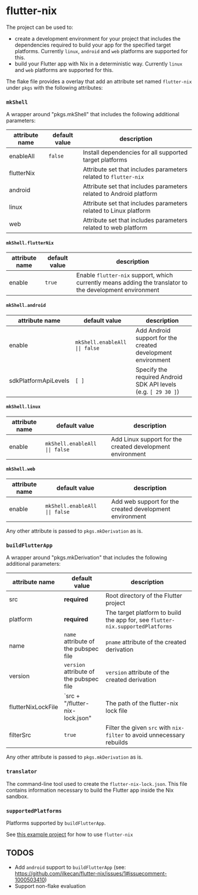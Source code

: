# flutter-nix
The project can be used to:
- create a development environment for your project that includes the
  dependencies required to build your app for the specified target platforms.
  Currently `linux`, `android` and `web` platforms are supported for this.
- build your Flutter app with Nix in a deterministic way. Currently `linux` and
  `web` platforms are supported for this.

The flake file provides a overlay that add an attribute set named `flutter-nix`
under `pkgs` with the following attributes:
### `mkShell`
A wrapper around "pkgs.mkShell" that includes the following additional
parameters:

| attribute name | default value | description |
| - | - | - |
| enableAll | `false` | Install dependencies for all supported target platforms |
| flutterNix | | Attribute set that includes parameters related to `flutter-nix` |
| android | | Attribute set that includes parameters related to Android platform |
| linux | | Attribute set that includes parameters related to Linux platform |
| web | | Attribute set that includes parameters related to web platform |

#### `mkShell.flutterNix`
| attribute name | default value | description |
| - | - | - |
| enable | `true` | Enable `flutter-nix` support, which currently means adding the translator to the development environment |

#### `mkShell.android`
| attribute name | default value | description |
| - | - | - |
| enable | `mkShell.enableAll \|\| false` | Add Android support for the created development environment |
| sdkPlatformApiLevels | `[ ]` | Specify the required Android SDK API levels (e.g. `[ 29 30 ]`)|

#### `mkShell.linux`
| attribute name | default value | description |
| - | - | - |
| enable | `mkShell.enableAll \|\| false` | Add Linux support for the created development environment |

#### `mkShell.web`
| attribute name | default value | description |
| - | - | - |
| enable | `mkShell.enableAll \|\| false` | Add web support for the created development environment |

Any other attribute is passed to `pkgs.mkDerivation` as is.

### `buildFlutterApp`
A wrapper around "pkgs.mkDerivation" that includes the following additional
parameters:

| attribute name | default value | description |
| - | - | - |
| src | **required** | Root directory of the Flutter project |
| platform | **required** | The target platform to build the app for,  see `flutter-nix.supportedPlatforms` |
| name | `name` attribute of the pubspec file | `pname` attribute of the created derivation |
| version | `version` attribute of the pubspec file | `version` attribute of the created derivation |
| flutterNixLockFile | `src + "/flutter-nix-lock.json" | The path of the flutter-nix lock file |
| filterSrc | `true` | Filter the given `src` with `nix-filter` to avoid unnecessary rebuilds |

Any other attribute is passed to `pkgs.mkDerivation` as is.

### `translator`
The command-line tool used to create the `flutter-nix-lock.json`. This file
contains information necessary to build the Flutter app inside the Nix sandbox.

### `supportedPlatforms`
Platforms supported by `buildFlutterApp`.

See [this example project](https://github.com/ilkecan/flutter-friendly_chat/blob/master/flake.nix) for how to use `flutter-nix`

## TODOS
- Add `android` support to `buildFlutterApp` (see:
  https://github.com/ilkecan/flutter-nix/issues/1#issuecomment-1000503410)
- Support non-flake evaluation
